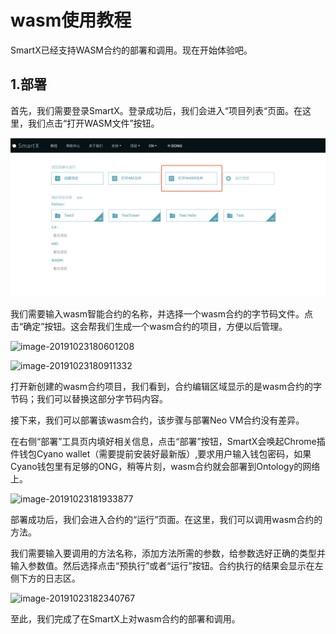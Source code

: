 # wasm使用教程

SmartX已经支持WASM合约的部署和调用。现在开始体验吧。

## 1.部署

首先，我们需要登录SmartX。登录成功后，我们会进入“项目列表“页面。在这里，我们点击“打开WASM文件”按钮。

![](./project_list.jpg)

我们需要输入wasm智能合约的名称，并选择一个wasm合约的字节码文件。点击“确定”按钮。这会帮我们生成一个wasm合约的项目，方便以后管理。

![image-20191023180601208](/Users/mickeywang/Documents/工作相关/工具产品/wasm使用教程/open_wasm.png)

![image-20191023180911332](/Users/mickeywang/Documents/工作相关/工具产品/wasm使用教程/wasm_project.png)

打开新创建的wasm合约项目，我们看到，合约编辑区域显示的是wasm合约的字节码；我们可以替换这部分字节码内容。

接下来，我们可以部署该wasm合约，该步骤与部署Neo VM合约没有差异。

在右侧“部署”工具页内填好相关信息，点击“部署”按钮，SmartX会唤起Chrome插件钱包Cyano wallet（需要提前安装好最新版）,要求用户输入钱包密码，如果Cyano钱包里有足够的ONG，稍等片刻，wasm合约就会部署到Ontology的网络上。

![image-20191023181933877](/Users/mickeywang/Documents/工作相关/工具产品/wasm使用教程/deploy_wasm.png)

部署成功后，我们会进入合约的“运行”页面。在这里，我们可以调用wasm合约的方法。

我们需要输入要调用的方法名称，添加方法所需的参数，给参数选好正确的类型并输入参数值。然后选择点击“预执行”或者“运行”按钮。合约执行的结果会显示在左侧下方的日志区。

![image-20191023182340767](/Users/mickeywang/Documents/工作相关/工具产品/wasm使用教程/invoke_wasm.png)

至此，我们完成了在SmartX上对wasm合约的部署和调用。